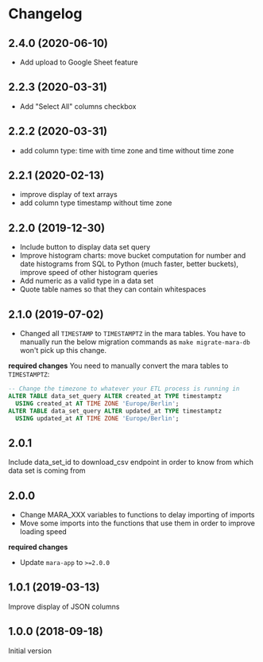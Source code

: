 # Changelog

## 2.4.0 (2020-06-10)

- Add upload to Google Sheet feature

## 2.2.3 (2020-03-31)

- Add "Select All" columns checkbox

## 2.2.2 (2020-03-31)

- add column type: time with time zone and time without time zone

## 2.2.1 (2020-02-13)

- improve display of text arrays
- add column type timestamp without time zone


## 2.2.0 (2019-12-30)

- Include button to display data set query
- Improve histogram charts: move bucket computation for number and date histograms from SQL to Python (much faster, better buckets), improve speed of other histogram queries
- Add numeric as a valid type in a data set
- Quote table names so that they can contain whitespaces


## 2.1.0 (2019-07-02)
- Changed all `TIMESTAMP` to `TIMESTAMPTZ` in the mara tables. You have to manually run the
  below migration commands as `make migrate-mara-db` won't pick up this change.

**required changes**
You need to manually convert the mara tables to `TIMESTAMPTZ`:

```SQL
-- Change the timezone to whatever your ETL process is running in
ALTER TABLE data_set_query ALTER created_at TYPE timestamptz
  USING created_at AT TIME ZONE 'Europe/Berlin';
ALTER TABLE data_set_query ALTER updated_at TYPE timestamptz
  USING updated_at AT TIME ZONE 'Europe/Berlin';
```


## 2.0.1
Include data_set_id to download_csv endpoint in order to know from which data set is coming from

## 2.0.0

- Change MARA_XXX variables to functions to delay importing of imports
- Move some imports into the functions that use them in order to improve loading speed

**required changes**

- Update `mara-app` to `>=2.0.0`


## 1.0.1 (2019-03-13)

Improve display of JSON columns


## 1.0.0 (2018-09-18)

Initial version
